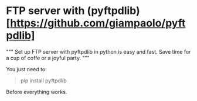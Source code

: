 # FTP server with (pyftpdlib)[https://github.com/giampaolo/pyftpdlib]

"""
	Set up FTP server with pyftpdlib in python is easy and fast.
	Save time for a cup of coffe or a joyful party.
"""

You just need to:

> pip install pyftpdlib

Before everything works.